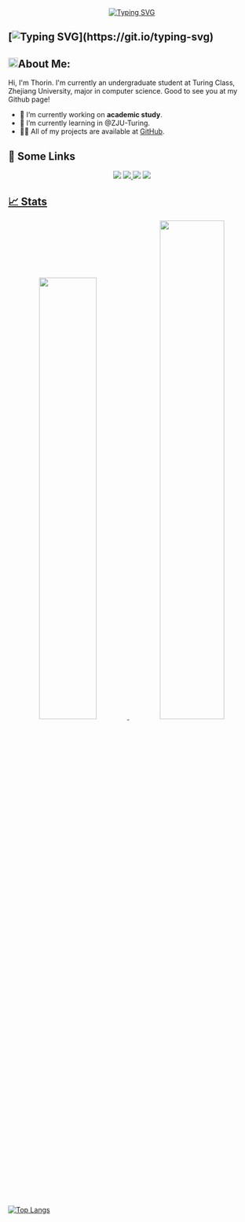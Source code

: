 <div align="center">
<a href="https://git.io/typing-svg"><img src="https://readme-typing-svg.herokuapp.com?font=Fira+Code&weight=600&size=35&pause=1000&color=000000&width=650&height=80&lines=Hello%F0%9F%91%8B%2C+I'm+Thorin+%F0%9F%8E%AF%EF%B8%8F%F0%9F%9A%80%EF%B8%8F" alt="Typing SVG" /></a>
</div>

## [![Typing SVG](https://readme-typing-svg.demolab.com?font=Fira+Code&pause=1000&width=435&lines=Hi+++I++++am++++Thorin!)](https://git.io/typing-svg)
## <img src="https://media.giphy.com/media/WUlplcMpOCEmTGBtBW/giphy.gif" width="20">**About Me:**

Hi, I'm Thorin. I'm currently an undergraduate student at Turing Class, Zhejiang University, major in computer science. Good to see you at my Github page!

- 🔭 I’m currently working on **academic study**.
- 🌱 I’m currently learning in @ZJU-Turing.
- 👨‍💻 All of my projects are available at [GitHub](https://github.com/Thorin215?tab=repositories).

## 🔗 Some Links
<div align="center">
<a href="https://thorin215-wang.com"><img src="https://img.shields.io/badge/My%20Website-black?style=flat-square&logo=vercel&logoColor=white"></a> <a href="https://github.com/Thorin215/"><img src="https://img.shields.io/badge/Github-black?style=flat-square&logo=github&logoColor=white"> <a href="https://www.zhihu.com/"><img src="https://img.shields.io/badge/ZhiHu-black?style=flat-square&logo=zhihu&logoColor=white"></a> <a href="https://twitter.com/David75800960"><img src="https://img.shields.io/badge/Twitter-black?style=flat-square&logo=Twitter&logoColor=white">
</div>

## 📈 Stats

<p align="center"> 
  <img width="48%" src="https://github-readme-stats.vercel.app/api?username=Thorin215&show_icons=true&theme=tokyonight" />
  <img width="51%" src="https://github-readme-streak-stats.herokuapp.com/?user=Thorin215&theme=tokyonight" />
</p>

[![Top Langs](https://github-readme-stats.vercel.app/api/top-langs/?username=Thorin215)](https://github.com/anuraghazra/github-readme-stats)
